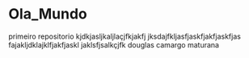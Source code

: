 # Ola_Mundo
 primeiro repositorio kjdkjasljkaljlaçjfkjakfj
 jksdajfkljasfjaskfjakfjaskfjas
 fajakljdklajklfjakfjaskl
 jaklsfjsalkçjfk
 douglas camargo maturana
